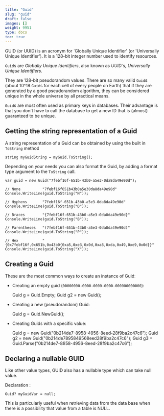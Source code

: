 ```yaml
---
title: "Guid"
slug: "guid"
draft: false
images: []
weight: 9951
type: docs
toc: true
---
```


GUID (or UUID) is an acronym for 'Globally Unique Identifier' (or 'Universally Unique Identifier'). It is a 128-bit integer number used to identify resources.

`Guid`s are *Globally Unique Identifiers*, also known as *UUID*'s, *Universally Unique Identifiers*.

They are 128-bit pseudorandom values. There are so many valid `Guid`s (about 10^18 `Guid`s for each cell of every people on Earth) that if they are generated by a good pseudorandom algorithm, they can be considered unique in the whole universe by all practical means.

`Guid`s are most often used as primary keys in databases. Their advantage is that you don't have to call the database to get a new ID that is (almost) guaranteed to be unique.

## Getting the string representation of a Guid
A string representation of a Guid can be obtained by using the built in `ToString` method

    string myGuidString = myGuid.ToString();

Depending on your needs you can also format the Guid, by adding a format type argument to the `ToString` call.

    var guid = new Guid("7febf16f-651b-43b0-a5e3-0da8da49e90d");

    // None          "7febf16f651b43b0a5e30da8da49e90d"
    Console.WriteLine(guid.ToString("N"));

    // Hyphens       "7febf16f-651b-43b0-a5e3-0da8da49e90d"
    Console.WriteLine(guid.ToString("D"));

    // Braces        "{7febf16f-651b-43b0-a5e3-0da8da49e90d}"
    Console.WriteLine(guid.ToString("B"));

    // Parentheses   "(7febf16f-651b-43b0-a5e3-0da8da49e90d)"
    Console.WriteLine(guid.ToString("P"));

    // Hex           "{0x7febf16f,0x651b,0x43b0{0xa5,0xe3,0x0d,0xa8,0xda,0x49,0xe9,0x0d}}"
    Console.WriteLine(guid.ToString("X"));


## Creating a Guid
These are the most common ways to create an instance of Guid:

- Creating an empty guid (`00000000-0000-0000-0000-000000000000`):


    Guid g = Guid.Empty;
    Guid g2 = new Guid();

- Creating a new (pseudorandom) Guid:


    Guid g = Guid.NewGuid();

- Creating Guids with a specific value:


    Guid g = new Guid("0b214de7-8958-4956-8eed-28f9ba2c47c6");
    Guid g2 = new Guid("0b214de7895849568eed28f9ba2c47c6");
    Guid g3 = Guid.Parse("0b214de7-8958-4956-8eed-28f9ba2c47c6");


## Declaring a nullable GUID
Like other value types, GUID also has a nullable type which can take null value.

Declaration : 

    Guid? myGuidVar = null;

This is particularly useful when retrieving data from the data base when there is a possibility that value from a table is NULL.

